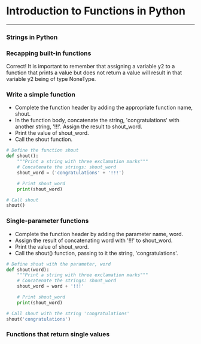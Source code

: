 # Introduction to Functions in Python
---
### Strings in Python
### Recapping built-in functions
Correct! It is important to remember that assigning a variable y2 to a function that prints a value but does not return a value will result in that variable y2 being of type NoneType.

### Write a simple function
* Complete the function header by adding the appropriate function name, shout.
* In the function body, concatenate the string, 'congratulations' with another string, '!!!'. Assign the result to shout_word.
* Print the value of shout_word.
* Call the shout function.
```python
# Define the function shout
def shout():
    """Print a string with three exclamation marks"""
    # Concatenate the strings: shout_word
    shout_word = ('congratulations' + '!!!')

    # Print shout_word
    print(shout_word)

# Call shout
shout()
```
### Single-parameter functions
* Complete the function header by adding the parameter name, word.
* Assign the result of concatenating word with '!!!' to shout_word.
* Print the value of shout_word.
* Call the shout() function, passing to it the string, 'congratulations'.
```python
# Define shout with the parameter, word
def shout(word):
    """Print a string with three exclamation marks"""
    # Concatenate the strings: shout_word
    shout_word = word + '!!!'

    # Print shout_word
    print(shout_word)

# Call shout with the string 'congratulations'
shout('congratulations')
```
### Functions that return single values
